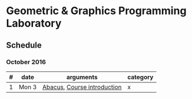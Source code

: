 # Geometric & Graphics Programming Laboratory

## Schedule

### October 2016

| # | date | arguments | category |
|--:|------|-----------|----------|
| 1 | Mon  3 | [Abacus](README.md), [Course introduction](lessons/2016-10-03) | x |
<!-- 
| 2 | Fri  7 | x | x |
| 3 | Mon 10 | x | x |
| 4 | Fri 14 | x | x |
| 5 | Mon 17 | x | x |
| 6 | Fri 21 | x | x |
| 7 | Mon 24 | x | x |
| 8 | Fri 28 | x | x |

### November 2016

| # | date | arguments | category |
|--:|------|-----------|----------|
| 1 | Fri  4 | x | x |
| 2 | Mon  7 | x | x |
| 3 | Fri 11 | x | x |
| 4 | Mon 14 | x | x |
| 5 | Fri 18 | x | x |
| 6 | Mon 21 | x | x |
| 7 | Fri 25 | x | x |
| 8 | Mon 28 | x | x |

### December 2016

| # | date | arguments | category |
|--:|------|-----------|----------|
| 1 | Fri  2 | x | x |
| 2 | Mon  5 | x | x |
| 3 | Fri 9 | x | x |
| 4 | Mon 12 | x | x |
| 5 | Fri 16 | x | x |
| 6 | Mon 19 | x | x |
| 7 | Fri 23 | x | x |

### January 2017

| # | date | arguments | category |
|--:|------|-----------|----------|
| 1 | Mon  9 | x | x |
| 2 | Fri  13 | x | x |
| 3 | Mon 16 | x | x |
| 4 | Fri 20 | x | x |
| 5 | Mon 23 | x | x |
| 6 | Fri 27 | x | x |
| 7 | Mon 30 | x | x |
 -->


